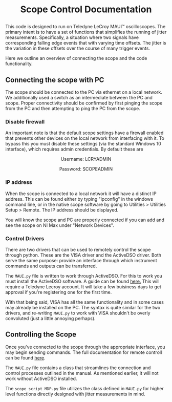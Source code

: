 # <p style="text-align:center"> Scope Control Documentation </p> 

This code is designed to run on Teledyne LeCroy MAUI™ oscilloscopes. The primary intent is to have a set of functions that simplifies the running of jitter measurements. Specifically, a situation where two signals have corresponding falling edge events that with varying time offsets. The jitter is the variation in these offsets over the course of many trigger events.

Here we outline an overview of connecting the scope and the code functionality.

## Connecting the scope with PC
The scope should be connected to the PC via ethernet on a local network. We additionally used a switch as an intermediate between the PC and scope. Proper connectivity should be confirmed by first pinging the scope from the PC and then attempting to ping the PC from the scope.

### Disable firewall
An important note is that the default scope settings have a firewall enabled that prevents other devices on the local network from interfacing with it. To bypass this you must disable these settings (via the standard Windows 10 interface), which requires admin credentials. By default these are 

<p style="text-align:center"> Username: LCRYADMIN </p> 
<p style="text-align:center"> Password: SCOPEADMIN </p> 

### IP address
When the scope is connected to a local network it will have a distinct IP address. This can be found either by typing "ipconfig" in the windows command line, or in the native scope software by going to Utilities > Utilities Setup > Remote. The IP address should be displayed. 

You will know the scope and PC are properly connected if you can add and see the scope on NI Max under "Network Devices".

### Control Drivers
There are two drivers that can be used to remotely control the scope through python. These are the VISA driver and the ActiveDSO driver. Both serve the same purpose: provide an interface through which instrument commands and outputs can be transferred. 

The `MAUI.py` file is written to work through ActiveDSO. For this to work you must install the ActiveDSO software. A guide can be found [here.](https://www.teledynelecroy.com/doc/using-python-with-activedso-for-remote-communication) This will require a Teledyne Lecroy account. It will take a few buisiness days to get approval if you're registering one for the first time. 

With that being said, VISA has all the same functionality and in some cases may already be installed on the PC. The syntax is quite similar for the two drivers, and re-writing `MAUI.py` to work with VISA shouldn't be overly convoluted (just a little annoying perhaps).

## Controlling the Scope
Once you've connected to the scope through the appropriate interface, you may begin sending commands. The full documentation for remote controll can be found [here](https://www.mouser.com/pdfDocs/maui-remote-control-and-automation-manual.pdf?srsltid=AfmBOopTUiOzCRKhMw20rTQm8g4ExqgGg3dFMqV92nIm03f7aezunvxA). 

The `MAUI.py` file contains a class that streamlines the connection and control processes outlined in the manual. As mentioned earlier, it will not work without ActiveDSO installed. 

The `scope_script_MDP.py` file utilizes the class defined in `MAUI.py` for higher level functions directly designed with jitter measurements in mind.